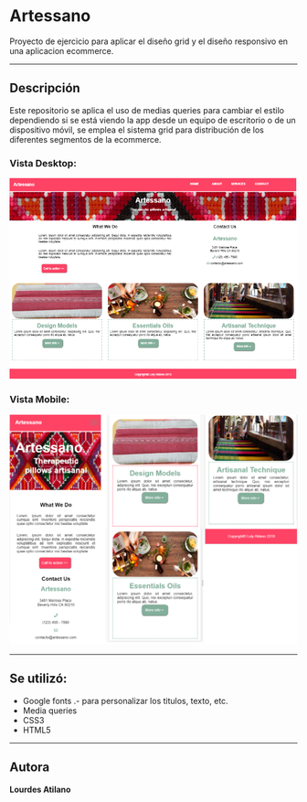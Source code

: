 # Artessano

Proyecto de ejercicio para aplicar el diseño grid y el diseño responsivo en una aplicacion ecommerce.

---
## Descripción
Este repositorio se aplica el uso de medias queries para cambiar el estilo dependiendo si se está viendo la app desde un equipo de escritorio o de un dispositivo móvil, se emplea el sistema grid para distribución de los diferentes segmentos de la ecommerce.

### Vista Desktop:
![](/assets/images/artessano-viewDesktop.png)

### Vista Mobile:
![](/assets/images/artessano-viewMobile.png)

---
## Se utilizó:
* Google fonts .- para personalizar los titulos, texto, etc.
* Media queries
* CSS3
* HTML5

---
## Autora

**Lourdes Atilano**

